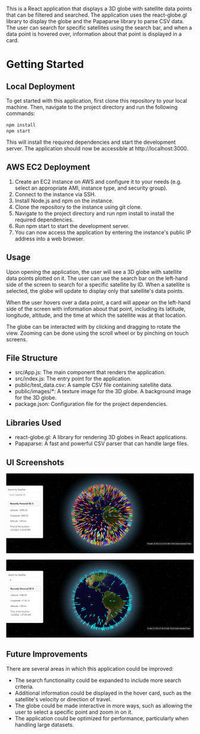 This is a React application that displays a 3D globe with satellite data points that can be filtered and searched. The application uses the react-globe.gl library to display the globe and the Papaparse library to parse CSV data. The user can search for specific satellites using the search bar, and when a data point is hovered over, information about that point is displayed in a card.

# Getting Started

## Local Deployment

To get started with this application, first clone this repository to your local machine. Then, navigate to the project directory and run the following commands:

``` 
npm install
npm start
```

This will install the required dependencies and start the development server. The application should now be accessible at http://localhost:3000.

## AWS EC2 Deployment

1. Create an EC2 instance on AWS and configure it to your needs (e.g. select an appropriate AMI, instance type, and security group).
2. Connect to the instance via SSH.
3. Install Node.js and npm on the instance.
4. Clone the repository to the instance using git clone.
5. Navigate to the project directory and run npm install to install the required dependencies.
6. Run npm start to start the development server.
7. You can now access the application by entering the instance's public IP address into a web browser.

## Usage

Upon opening the application, the user will see a 3D globe with satellite data points plotted on it. The user can use the search bar on the left-hand side of the screen to search for a specific satellite by ID. When a satellite is selected, the globe will update to display only that satellite's data points.

When the user hovers over a data point, a card will appear on the left-hand side of the screen with information about that point, including its latitude, longitude, altitude, and the time at which the satellite was at that location.

The globe can be interacted with by clicking and dragging to rotate the view. Zooming can be done using the scroll wheel or by pinching on touch screens.

## File Structure

* src/App.js: The main component that renders the application.
* src/index.js: The entry point for the application.
* public/test_data.csv: A sample CSV file containing satellite data.
* public/images/*: A texture image for the 3D globe. A background image for the 3D globe.
* package.json: Configuration file for the project dependencies.

## Libraries Used

* react-globe.gl: A library for rendering 3D globes in React applications.
* Papaparse: A fast and powerful CSV parser that can handle large files.

## UI Screenshots

![alt text](./public/images/sample_ss1.png)

![alt text](./public/images/sample_ss2.png)

## Future Improvements
There are several areas in which this application could be improved:

* The search functionality could be expanded to include more search criteria.
* Additional information could be displayed in the hover card, such as the satellite's velocity or direction of travel.
* The globe could be made interactive in more ways, such as allowing the user to select a specific point and zoom in on it.
* The application could be optimized for performance, particularly when handling large datasets.
